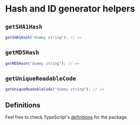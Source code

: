 # Hash and ID generator helpers

## `getSHA1Hash`

```javascript
getSHA1Hash("dummy string"); // => 
```

## `getMD5Hash`

```javascript
getMD5Hash("dummy string"); // => 
```

## `getUniqueReadableCode`

```javascript
getUniqueReadableCode("dummy string"); // => 
```

## Definitions

Feel free to check TypeScript's [definitions](https://github.com/jurijtokarski/stuff/blob/master/packages/hash/index.d.ts) for the package.

